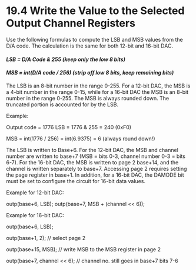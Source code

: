 # 19.4 Write the Value to the Selected Output Channel Registers

Use the following formulas to compute the LSB and MSB values from the D/A code. The calculation is the same for both 12-bit and 16-bit DAC. 

#### _LSB = D/A Code & 255 \(keep only the low 8 bits\)_ 

#### _MSB = int\(D/A code / 256\) \(strip off low 8 bits, keep remaining bits\)_ 

The LSB is an 8-bit number in the range 0-255. For a 12-bit DAC, the MSB is a 4-bit number in the range 0-15, while for a 16-bit DAC the MSB is an 8-bit number in the range 0-255. The MSB is always rounded down. The truncated portion is accounted for by the LSB.

Example: 

Output code = 1776 LSB = 1776 & 255 = 240 \(0xF0\)

MSB = int\(1776 / 256\) = int\(6.9375\) = 6 \(always round down!\) 

The LSB is written to Base+6. For the 12-bit DAC, the MSB and channel number are written to base+7 \(MSB = bits 0-3, channel number 0-3 = bits 6-7\). For the 16-bit DAC, the MSB is written to page 2 base+14, and the channel is written separately to base+7. Accessing page 2 requires setting the page register in base+1. In addition, for a 16-bit DAC, the DAMODE bit must be set to configure the circuit for 16-bit data values.

Example for 12-bit DAC: 

outp\(base+6, LSB\); outp\(base+7, MSB + \(channel &lt;&lt; 6\)\); 

Example for 16-bit DAC: 

outp\(base+6, LSB\); 

outp\(base+1, 2\);       // select page 2 

outp\(base+15, MSB\);        // write MSB to the MSB register in page 2 

outp\(base+7, channel &lt;&lt; 6\);        // channel no. still goes in base+7 bits 7-6



